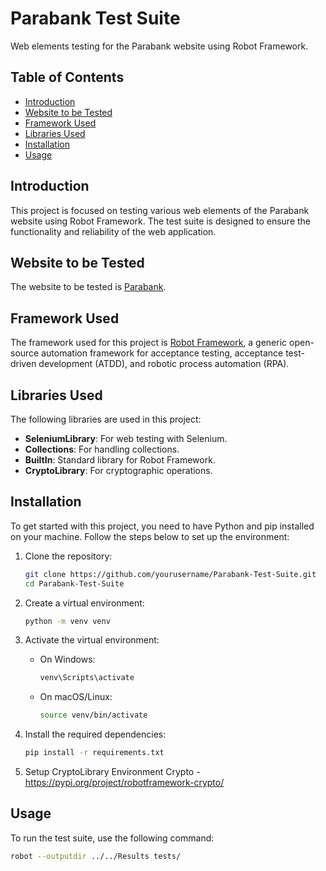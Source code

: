 # Parabank Test Suite

Web elements testing for the Parabank website using Robot Framework.

## Table of Contents

- [Introduction](#introduction)
- [Website to be Tested](#website-to-be-tested)
- [Framework Used](#framework-used)
- [Libraries Used](#libraries-used)
- [Installation](#installation)
- [Usage](#usage)

## Introduction

This project is focused on testing various web elements of the Parabank website using Robot Framework. The test suite is designed to ensure the functionality and reliability of the web application.

## Website to be Tested

The website to be tested is [Parabank](http://parabank.parasoft.com/parabank/index.htm).

## Framework Used

The framework used for this project is [Robot Framework](https://robotframework.org/), a generic open-source automation framework for acceptance testing, acceptance test-driven development (ATDD), and robotic process automation (RPA).

## Libraries Used

The following libraries are used in this project:

- **SeleniumLibrary**: For web testing with Selenium.
- **Collections**: For handling collections.
- **BuiltIn**: Standard library for Robot Framework.
- **CryptoLibrary**: For cryptographic operations.

## Installation

To get started with this project, you need to have Python and pip installed on your machine. Follow the steps below to set up the environment:

1. Clone the repository:
    ```sh
    git clone https://github.com/yourusername/Parabank-Test-Suite.git
    cd Parabank-Test-Suite
    ```

2. Create a virtual environment:
    ```sh
    python -m venv venv
    ```

3. Activate the virtual environment:
    - On Windows:
        ```sh
        venv\Scripts\activate
        ```
    - On macOS/Linux:
        ```sh
        source venv/bin/activate
        ```

4. Install the required dependencies:
    ```sh
    pip install -r requirements.txt
    ```

5.  Setup  CryptoLibrary Environment
    Crypto - https://pypi.org/project/robotframework-crypto/
## Usage

To run the test suite, use the following command:
```sh
robot --outputdir ../../Results tests/